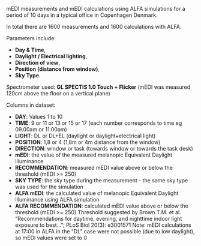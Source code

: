 mEDI measurements and mEDI calculations using ALFA simulations for a period of 10 days in a typical office in Copenhagen Denmark.

In total there are 1600 measurements and 1600 calculations with ALFA.

Parameters include:
- **Day &amp; Time**, 
- **Daylight / Electrical lighting**,
- **Direction of view**,
- **Position (distance from window)**,
- **Sky Type**.

Spectrometer used: **GL SPECTIS 1.0 Touch + Flicker** (mEDI was measured 120cm above the floor on a vertical plane)

Columns in dataset:
- **DAY**: Values 1 to 10
- **TIME**: 9 or 11 or 13 or 15 or 17 (each number corresponds to time eg 09.00am or 11.00am)
- **LIGHT**: DL or DL+EL (daylight or daylight+electrical light)
- **POSITION**: 1,8 or 4 (1,8m or 4m distance from the window)
- **DIRECTION**: window or task (towards window or towards the task desk)
- **mEDI**: the value of the measured melanopic Equivalent Daylight Illuminance
- **RECOMMENDATION**: measured mEDI value above or below the threshold (mEDI >= 250)
- **SKY TYPE**: the sky type during the measurement - the same sky type was used for the simulation
- **ALFA mEDI**: the calculated value of melanopic Equivalent Daylight Illuminance using ALFA simulation
- **ALFA RECOMMENDATION**: calculated mEDI value above or below the threshold (mEDI >= 250)
Threshold suggested by Brown T.M. et al. “Recommendations for daytime, evening, and nighttime indoor light exposure to best...”; PLoS Biol 20(3): e3001571
Note: mEDI calculations at 17:00 in ALFA in the "DL" case were not possible (due to low daylight), so mEDI values were set to 0
